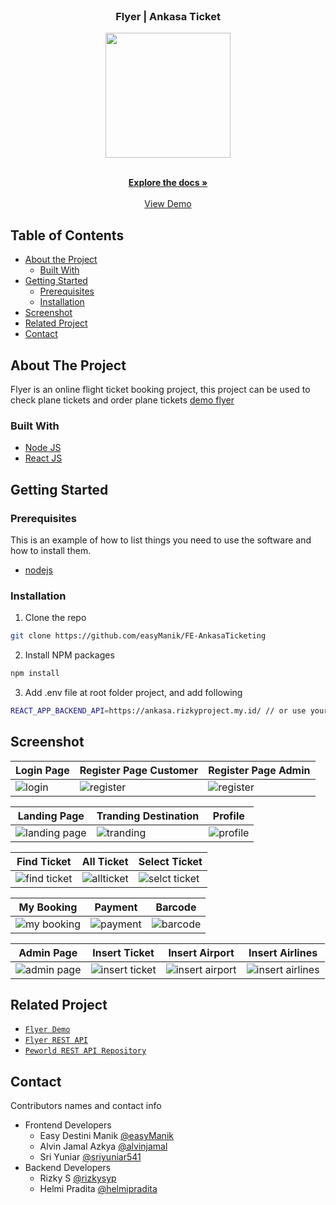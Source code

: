 <br />
<p align="center">

  <h3 align="center">Flyer | Ankasa Ticket</h3>
  <p align="center">
    <image align="center" width="200" src='https://res.cloudinary.com/dnu5su7ft/image/upload/v1674602322/illustration_qhdapw.png' />
  </p>

  <p align="center">
    <br />
    <a href="https://github.com/helmipradita/FE-AnkasaTicketing/"><strong>Explore the docs »</strong></a>
    <br />
    <br />
    <a href="https://ticket.helmipradita.dev">View Demo</a>
  </p>
</p>





## Table of Contents

* [About the Project](#about-the-project)
  * [Built With](#built-with)
* [Getting Started](#getting-started)
  * [Prerequisites](#prerequisites)
  * [Installation](#installation)
* [Screenshot](#screenshot)
* [Related Project](#related-project)
* [Contact](#contact)


## About The Project

Flyer is an online flight ticket booking project, this project can be used to check plane tickets and order plane tickets [demo flyer](https://ankasa.rizkyproject.my.id/)

### Built With

* [Node JS](https://nodejs.org/en/docs/)
* [React JS](https://reactjs.org/)


## Getting Started

### Prerequisites

This is an example of how to list things you need to use the software and how to install them.

* [nodejs](https://nodejs.org/en/download/)

### Installation

1. Clone the repo
```bash
git clone https://github.com/easyManik/FE-AnkasaTicketing
```
2. Install NPM packages
```bash
npm install
```
3. Add .env file at root folder project, and add following
```bash
REACT_APP_BACKEND_API=https://ankasa.rizkyproject.my.id/ // or use your own
```

## Screenshot
| Login Page | Register Page Customer | Register Page Admin |
| ------------- | ------------- | ------------- |
| ![login](https://i.imgur.com/SzaMjBc.png) | ![register](https://i.imgur.com/77uUOfR.png) | ![register](https://i.imgur.com/6gowYd5.png) |

| Landing Page | Tranding Destination | Profile |
| ------------- | ------------- | ------------- |
| ![landing page](https://i.imgur.com/Vedq04L.png) | ![tranding](https://i.imgur.com/gxTwiUW.png) | ![profile](https://i.imgur.com/KicI9Oy.png) |

| Find Ticket | All Ticket | Select Ticket |
| ------------- | ------------- |  ------------- |
| ![find ticket](https://i.imgur.com/SDCLpfM.png) | ![allticket](https://i.imgur.com/WjqlKaT.png) | ![selct ticket](https://i.imgur.com/lXLPRYW.png) |

| My Booking | Payment | Barcode |
| ------------- | ------------- | ------------- |
| ![my booking](https://i.imgur.com/9k7Dk7I.png) | ![payment](https://i.imgur.com/zEpXJgq.png) | ![barcode](https://i.imgur.com/D9FCcx6.png) |

| Admin Page | Insert Ticket | Insert Airport | Insert Airlines |
| ------------- | ------------- | ------------- | ------------- |
| ![admin page](https://i.imgur.com/bzyT2hf.png) | ![insert ticket](https://i.imgur.com/fi1HfBd.png) | ![insert airport](https://i.imgur.com/0GsJ981.png) | ![insert airlines](https://i.imgur.com/HzYus4B.png) |


## Related Project
* [`Flyer Demo`](https://ankasa.rizkyproject.my.id/login)
* [`Flyer REST API`](https://flyer-be-production.up.railway.app/ticket)
* [`Peworld REST API Repository`](https://github.com/helmipradita/flyer-be)

## Contact

Contributors names and contact info

* Frontend Developers
  * Easy Destini Manik [@easyManik](https://github.com/easyManik)
  * Alvin Jamal Azkya [@alvinjamal](https://github.com/alvinjamal)
  * Sri Yuniar [@sriyuniar541](https://github.com/sriyuniar541)
* Backend Developers
  * Rizky S [@rizkysyp](https://github.com/rizkysyp)
  * Helmi Pradita [@helmipradita](https://github.com/helmipradita)
